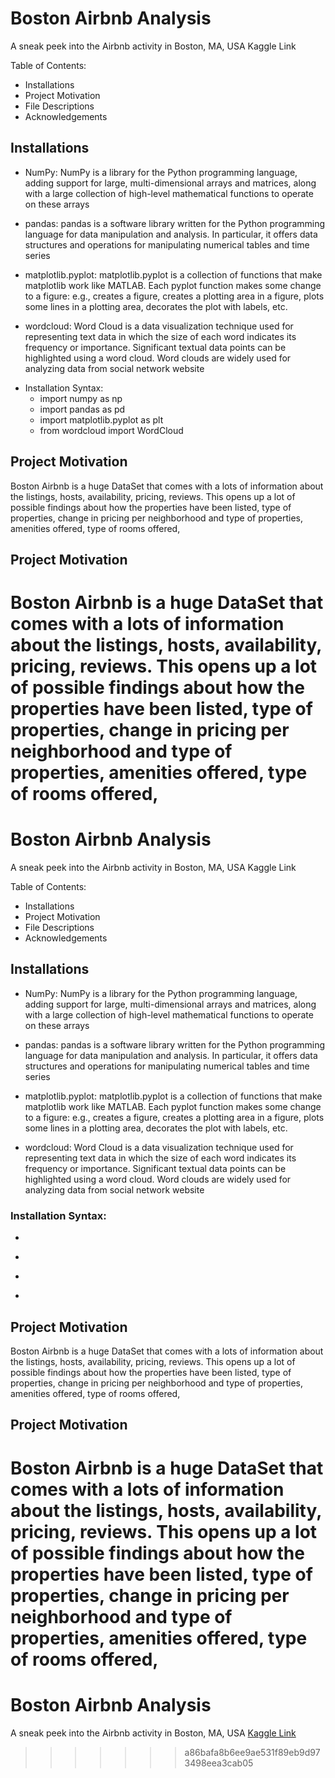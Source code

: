 

# Boston Airbnb Analysis

A sneak peek into the Airbnb activity in Boston, MA, USA Kaggle Link


Table of Contents:
- Installations
- Project Motivation
- File Descriptions
- Acknowledgements


## Installations

- NumPy:
NumPy is a library for the Python programming language, adding support for large, multi-dimensional arrays and matrices, along with a large collection of high-level mathematical functions to operate on these arrays


- pandas:
pandas is a software library written for the Python programming language for data manipulation and analysis. In particular, it offers data structures and operations for manipulating numerical tables and time series


- matplotlib.pyplot:
matplotlib.pyplot is a collection of functions that make matplotlib work like MATLAB. Each pyplot function makes some change to a figure: e.g., creates a figure, creates a plotting area in a figure, plots some lines in a plotting area, decorates the plot with labels, etc.


- wordcloud:
Word Cloud is a data visualization technique used for representing text data in which the size of each word indicates its frequency or importance. Significant textual data points can be highlighted using a word cloud. Word clouds are widely used for analyzing data from social network website

* Installation Syntax:
  * import numpy as np 
  * import pandas as pd
  * import matplotlib.pyplot as plt
  * from wordcloud import WordCloud 

## Project Motivation

Boston Airbnb is a huge DataSet that comes with a lots of information about the listings, hosts, availability, pricing, reviews.
This opens up a lot of possible findings about how the properties have been listed, type of properties, change in pricing per neighborhood and type of properties, amenities offered,
type of rooms offered,  
## Project Motivation

Boston Airbnb is a huge DataSet that comes with a lots of information about the listings, hosts, availability, pricing, reviews.
This opens up a lot of possible findings about how the properties have been listed, type of properties, change in pricing per neighborhood and type of properties, amenities offered,
type of rooms offered,  
=======
# Boston Airbnb Analysis

A sneak peek into the Airbnb activity in Boston, MA, USA Kaggle Link


Table of Contents:
- Installations
- Project Motivation
- File Descriptions
- Acknowledgements
## Installations

- NumPy:
NumPy is a library for the Python programming language, adding support for large, multi-dimensional arrays and matrices, along with a large collection of high-level mathematical functions to operate on these arrays


- pandas:
pandas is a software library written for the Python programming language for data manipulation and analysis. In particular, it offers data structures and operations for manipulating numerical tables and time series


- matplotlib.pyplot:
matplotlib.pyplot is a collection of functions that make matplotlib work like MATLAB. Each pyplot function makes some change to a figure: e.g., creates a figure, creates a plotting area in a figure, plots some lines in a plotting area, decorates the plot with labels, etc.


- wordcloud:
Word Cloud is a data visualization technique used for representing text data in which the size of each word indicates its frequency or importance. Significant textual data points can be highlighted using a word cloud. Word clouds are widely used for analyzing data from social network website

### Installation Syntax:
- ````import numpy as np 
- ````import pandas as pd
- ````import matplotlib.pyplot as plt
- ````from wordcloud import WordCloud 

## Project Motivation

Boston Airbnb is a huge DataSet that comes with a lots of information about the listings, hosts, availability, pricing, reviews.
This opens up a lot of possible findings about how the properties have been listed, type of properties, change in pricing per neighborhood and type of properties, amenities offered,
type of rooms offered,  
## Project Motivation

Boston Airbnb is a huge DataSet that comes with a lots of information about the listings, hosts, availability, pricing, reviews.
This opens up a lot of possible findings about how the properties have been listed, type of properties, change in pricing per neighborhood and type of properties, amenities offered,
type of rooms offered,  
=======
# Boston Airbnb Analysis
A sneak peek into the Airbnb activity in Boston, MA, USA [Kaggle Link](https://www.kaggle.com/datasets/airbnb/boston)



>>>>>>> a86bafa8b6ee9ae531f89eb9d973498eea3cab05
